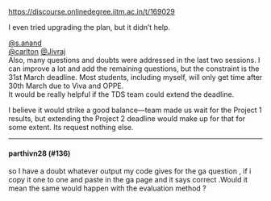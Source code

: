 https://discourse.onlinedegree.iitm.ac.in/t/169029

I even tried upgrading the plan, but it didn’t help.</p>
<p><a class="mention" href="/u/s.anand">@s.anand</a><br/>
<a class="mention" href="/u/carlton">@carlton</a> <a class="mention" href="/u/jivraj">@Jivraj</a><br/>
Also, many questions and doubts were addressed in the last two sessions. I can improve a lot and add the remaining questions, but the constraint is the 31st March deadline. Most students, including myself, will only get time after 30th March due to Viva and OPPE.<br/>
It would be really helpful if the TDS team could extend the deadline.</p>
<p>I believe it would strike a good balance—team made us wait for the Project 1 results, but extending the Project 2 deadline would make up for that for some extent. Its request nothing else.</p><hr>

<h4>parthivn28 (#136)</h4>
<p>so I have a doubt whatever output my code gives for the ga question , if i copy it one to one and paste in the ga page and it says correct .Would it mean the same would happen with the evaluation method ?